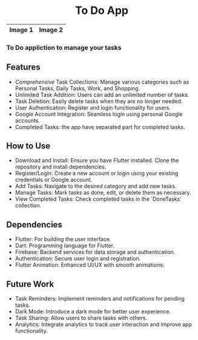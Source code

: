 <h1 align="center">To Do App</h1>



| Image 1 | Image 2 |
|---------|---------|

 ### To Do appliction to manage your tasks

## Features
- *Comprehensive* Task Collections: Manage various categories such as Personal Tasks, Daily Tasks, Work, and Shopping.
- Unlimited Task Addition: Users can add an unlimited number of tasks.
- Task Deletion: Easily delete tasks when they are no longer needed.
- User Authentication: Register and login functionality for users.
- Google Account Integration: Seamless login using personal Google accounts.
- Completed Tasks: the app have separated part for completed tasks.
  
## How to Use
- Download and Install: Ensure you have Flutter installed. Clone the repository and install dependencies.
- Register/Login: Create a new account or login using your existing credentials or Google account.
- Add Tasks: Navigate to the desired category and add new tasks.
- Manage Tasks: Mark tasks as done, edit, or delete them as necessary.
- View Completed Tasks: Check completed tasks in the 'DoneTasks' collection.
  

## Dependencies
- Flutter: For building the user interface.
- Dart: Programming language for Flutter.
- Firebase: Backend services for data storage and authentication.
- Authentication: Secure user login and registration.
- Flutter Animation: Enhanced UI/UX with smooth animations.

## Future Work
- Task Reminders: Implement reminders and notifications for pending tasks.
- Dark Mode: Introduce a dark mode for better user experience.
- Task Sharing: Allow users to share tasks with others.
- Analytics: Integrate analytics to track user interaction and improve app functionality.
